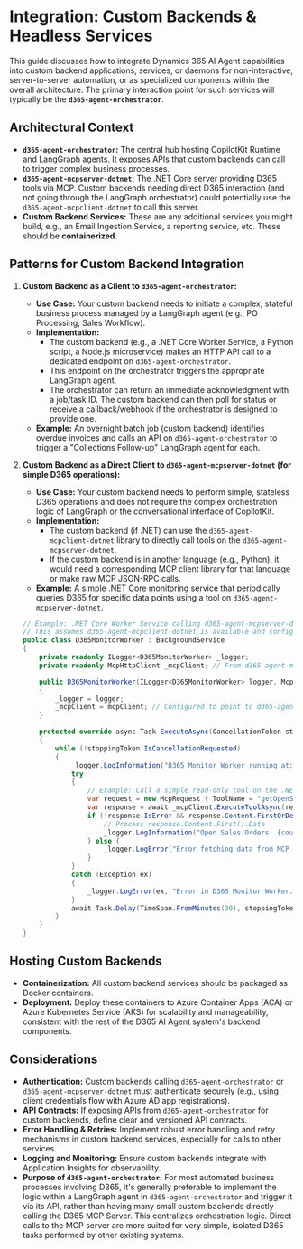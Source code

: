 # Integration: Custom Backends & Headless Services

This guide discusses how to integrate Dynamics 365 AI Agent capabilities into custom backend applications, services, or daemons for non-interactive, server-to-server automation, or as specialized components within the overall architecture. The primary interaction point for such services will typically be the **`d365-agent-orchestrator`**.

## Architectural Context

*   **`d365-agent-orchestrator`:** The central hub hosting CopilotKit Runtime and LangGraph agents. It exposes APIs that custom backends can call to trigger complex business processes.
*   **`d365-agent-mcpserver-dotnet`:** The .NET Core server providing D365 tools via MCP. Custom backends needing direct D365 interaction (and not going through the LangGraph orchestrator) could potentially use the `d365-agent-mcpclient-dotnet` to call this server.
*   **Custom Backend Services:** These are any additional services you might build, e.g., an Email Ingestion Service, a reporting service, etc. These should be **containerized**.

## Patterns for Custom Backend Integration

1.  **Custom Backend as a Client to `d365-agent-orchestrator`:**
    *   **Use Case:** Your custom backend needs to initiate a complex, stateful business process managed by a LangGraph agent (e.g., PO Processing, Sales Workflow).
    *   **Implementation:**
        *   The custom backend (e.g., a .NET Core Worker Service, a Python script, a Node.js microservice) makes an HTTP API call to a dedicated endpoint on `d365-agent-orchestrator`.
        *   This endpoint on the orchestrator triggers the appropriate LangGraph agent.
        *   The orchestrator can return an immediate acknowledgment with a job/task ID. The custom backend can then poll for status or receive a callback/webhook if the orchestrator is designed to provide one.
    *   **Example:** An overnight batch job (custom backend) identifies overdue invoices and calls an API on `d365-agent-orchestrator` to trigger a "Collections Follow-up" LangGraph agent for each.

2.  **Custom Backend as a Direct Client to `d365-agent-mcpserver-dotnet` (for simple D365 operations):**
    *   **Use Case:** Your custom backend needs to perform simple, stateless D365 operations and does not require the complex orchestration logic of LangGraph or the conversational interface of CopilotKit.
    *   **Implementation:**
        *   The custom backend (if .NET) can use the `d365-agent-mcpclient-dotnet` library to directly call tools on the `d365-agent-mcpserver-dotnet`.
        *   If the custom backend is in another language (e.g., Python), it would need a corresponding MCP client library for that language or make raw MCP JSON-RPC calls.
    *   **Example:** A simple .NET Core monitoring service that periodically queries D365 for specific data points using a tool on `d365-agent-mcpserver-dotnet`.

    ```csharp
    // Example: .NET Core Worker Service calling d365-agent-mcpserver-dotnet directly
    // This assumes d365-agent-mcpclient-dotnet is available and configured.
    public class D365MonitorWorker : BackgroundService
    {
        private readonly ILogger<D365MonitorWorker> _logger;
        private readonly McpHttpClient _mcpClient; // From d365-agent-mcpclient-dotnet

        public D365MonitorWorker(ILogger<D365MonitorWorker> logger, McpHttpClient mcpClient)
        {
            _logger = logger;
            _mcpClient = mcpClient; // Configured to point to d365-agent-mcpserver-dotnet
        }

        protected override async Task ExecuteAsync(CancellationToken stoppingToken)
        {
            while (!stoppingToken.IsCancellationRequested)
            {
                _logger.LogInformation("D365 Monitor Worker running at: {time}", DateTimeOffset.Now);
                try
                {
                    // Example: Call a simple read-only tool on the .NET MCP Server
                    var request = new McpRequest { ToolName = "getOpenSalesOrderCount", Parameters = new { company = "USMF" } };
                    var response = await _mcpClient.ExecuteToolAsync(request.ToolName, request.Parameters);
                    if (!response.IsError && response.Content.FirstOrDefault()?.Type == "json") {
                        // Process response.Content.First().Data
                        _logger.LogInformation("Open Sales Orders: {count}", response.Content.First().Data.ToString());
                    } else {
                        _logger.LogError("Error fetching data from MCP Server: {error}", response.Content.FirstOrDefault()?.Text);
                    }
                }
                catch (Exception ex)
                {
                    _logger.LogError(ex, "Error in D365 Monitor Worker.");
                }
                await Task.Delay(TimeSpan.FromMinutes(30), stoppingToken);
            }
        }
    }
    ```

## Hosting Custom Backends

*   **Containerization:** All custom backend services should be packaged as Docker containers.
*   **Deployment:** Deploy these containers to Azure Container Apps (ACA) or Azure Kubernetes Service (AKS) for scalability and manageability, consistent with the rest of the D365 AI Agent system's backend components.

## Considerations

*   **Authentication:** Custom backends calling `d365-agent-orchestrator` or `d365-agent-mcpserver-dotnet` must authenticate securely (e.g., using client credentials flow with Azure AD app registrations).
*   **API Contracts:** If exposing APIs from `d365-agent-orchestrator` for custom backends, define clear and versioned API contracts.
*   **Error Handling & Retries:** Implement robust error handling and retry mechanisms in custom backend services, especially for calls to other services.
*   **Logging and Monitoring:** Ensure custom backends integrate with Application Insights for observability.
*   **Purpose of `d365-agent-orchestrator`:** For most automated business processes involving D365, it's generally preferable to implement the logic within a LangGraph agent in `d365-agent-orchestrator` and trigger it via its API, rather than having many small custom backends directly calling the D365 MCP Server. This centralizes orchestration logic. Direct calls to the MCP server are more suited for very simple, isolated D365 tasks performed by other existing systems.
